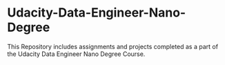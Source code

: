 # Udacity-Data-Engineer-Nano-Degree

This Repository includes assignments and projects completed as a part of the Udacity Data Engineer Nano Degree Course.
